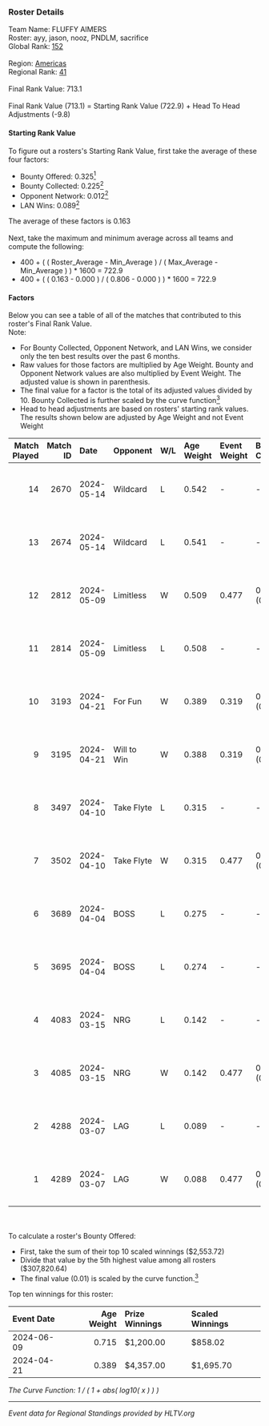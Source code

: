 ### Roster Details<br />
Team Name: FLUFFY AIMERS<br />
Roster: ayy, jason, nooz, PNDLM, sacrifice<br />
Global Rank: [152](../../standings_global_2024_08_21.md)<br />
<br />
Region: [Americas]( ../../standings_americas_2024_08_21.md)<br />
Regional Rank: [41]( ../../standings_americas_2024_08_21.md)<br />
<br />
Final Rank Value:  713.1<br />
<br />
Final Rank Value (713.1) = Starting Rank Value (722.9) + Head To Head Adjustments (-9.8)<br />

#### Starting Rank Value<br />
To figure out a rosters's Starting Rank Value, first take the average of these four factors:<br />
- Bounty Offered: 0.325[<sup>1</sup>](#table2)
- Bounty Collected: 0.225[<sup>2</sup>](#table1)
- Opponent Network: 0.012[<sup>2</sup>](#table1)
- LAN Wins: 0.089[<sup>2</sup>](#table1)

The average of these factors is 0.163<br />
<br />
Next, take the maximum and minimum average across all teams and compute the following:<br />
- 400 + ( ( Roster_Average - Min_Average ) / ( Max_Average - Min_Average ) ) * 1600 = 722.9
- 400 + ( ( 0.163 - 0.000 ) / ( 0.806 - 0.000 ) ) * 1600 = 722.9


#### Factors<br />
Below you can see a table of all of the matches that contributed to this roster's Final Rank Value.<br />
Note:<br />

- For Bounty Collected, Opponent Network, and LAN Wins, we consider only the ten best results over the past 6 months.
- Raw values for those factors are multiplied by Age Weight. Bounty and Opponent Network values are also multiplied by Event Weight. The adjusted value is shown in parenthesis.
- The final value for a factor is the total of its adjusted values divided by 10. Bounty Collected is further scaled by the curve function[<sup>3</sup>](#curveFunction)
- Head to head adjustments are based on rosters' starting rank values. The results shown below are adjusted by Age Weight and not Event Weight
<span id="table1"></span><br />


| Match Played | Match ID | Date       | Opponent    | W/L | Age Weight | Event Weight | Bounty Collected | Opponent Network | LAN Wins  | H2H Adj. | Roster                               |
| -: | -: | :- | :- | :- | :- | :- | :- | :- | :- | -: | :- |
|           14 |     2670 | 2024-05-14 | Wildcard    | L   | 0.542      | -            | -                | -                | -         |    -3.89 | ayy, jason, nooz, PNDLM, sacrifice   |
|           13 |     2674 | 2024-05-14 | Wildcard    | L   | 0.541      | -            | -                | -                | -         |    -4.02 | ayy, jason, nooz, PNDLM, sacrifice   |
|           12 |     2812 | 2024-05-09 | Limitless   | W   | 0.509      | 0.477        | 0.001 (0.000)    | 0.121 (0.029)    | 0 (0.000) |     6.15 | ayy, jason, nooz, PNDLM, sacrifice   |
|           11 |     2814 | 2024-05-09 | Limitless   | L   | 0.508      | -            | -                | -                | -         |   -10.12 | ayy, jason, nooz, PNDLM, sacrifice   |
|           10 |     3193 | 2024-04-21 | For Fun     | W   | 0.389      | 0.319        | 0.003 (0.000)    | 0.014 (0.002)    | 1 (0.389) |     4.83 | ayy, brett, Fr3nk1e, jason, PNDLM    |
|            9 |     3195 | 2024-04-21 | Will to Win | W   | 0.388      | 0.319        | 0.000 (0.000)    | 0.000 (0.000)    | 1 (0.388) |     2.95 | ayy, brett, Fr3nk1e, jason, PNDLM    |
|            8 |     3497 | 2024-04-10 | Take Flyte  | L   | 0.315      | -            | -                | -                | -         |    -5.37 | ayy, intra, jason, PNDLM, sacrifice  |
|            7 |     3502 | 2024-04-10 | Take Flyte  | W   | 0.315      | 0.477        | 0.002 (0.000)    | 0.219 (0.033)    | 0 (0.000) |     4.64 | ayy, jason, nooz, PNDLM, sacrifice   |
|            6 |     3689 | 2024-04-04 | BOSS        | L   | 0.275      | -            | -                | -                | -         |    -3.54 | ayy, intra, jason, nooz, sacrifice   |
|            5 |     3695 | 2024-04-04 | BOSS        | L   | 0.274      | -            | -                | -                | -         |    -3.62 | ayy, intra, jason, PNDLM, sacrifice  |
|            4 |     4083 | 2024-03-15 | NRG         | L   | 0.142      | -            | -                | -                | -         |    -1.46 | ayy, intra, jason, PNDLM, sacrifice  |
|            3 |     4085 | 2024-03-15 | NRG         | W   | 0.142      | 0.477        | 0.034 (0.002)    | 0.608 (0.041)    | 0 (0.000) |     3.03 | ayy, intra, jason, PNDLM, sacrifice  |
|            2 |     4288 | 2024-03-07 | LAG         | L   | 0.089      | -            | -                | -                | -         |    -1.08 | ayy, jason, LEARSI, PNDLM, sacrifice |
|            1 |     4289 | 2024-03-07 | LAG         | W   | 0.088      | 0.477        | 0.010 (0.000)    | 0.426 (0.018)    | 0 (0.000) |     1.72 | ayy, jason, LEARSI, PNDLM, sacrifice |

<br />
<span id="table2"></span><br />
To calculate a roster's Bounty Offered:<br />

- First, take the sum of their top 10 scaled winnings ($2,553.72)
- Divide that value by the 5th highest value among all rosters ($307,820.64)
- The final value (0.01) is scaled by the curve function.[<sup>3</sup>](#curveFunction)

Top ten winnings for this roster:<br />

| Event Date | Age Weight | Prize Winnings | Scaled Winnings |
| :- | -: | :- | :- |
| 2024-06-09 |      0.715 | $1,200.00      | $858.02         |
| 2024-04-21 |      0.389 | $4,357.00      | $1,695.70       |


<span id="curveFunction"></span>_The Curve Function: 1 / ( 1 + abs( log10( x ) ) )_<br />

---
_Event data for Regional Standings provided by HLTV.org_<br />
